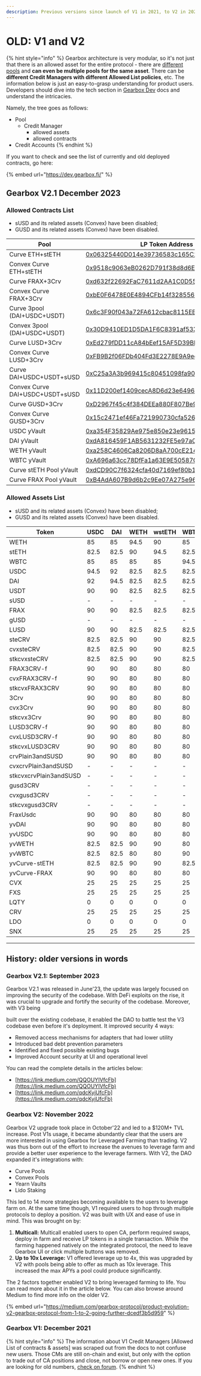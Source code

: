 ```yaml
---
description: Previous versions since launch of V1 in 2021, to V2 in 2022, to V2.1 in 2023.
---
```


# OLD: V1 and V2

{% hint style="info" %}
Gearbox architecture is very modular, so it's not just that there is an allowed asset for the entire protocol - there are [different pools](../../../lending-market/pools-and-apy.md) and **can even be multiple pools for the same asset**. There can be **different Credit Managers with different Allowed List policies**, etc. The information below is just an easy-to-grasp understanding for product users. Developers should dive into the tech section in [Gearbox Dev](https://dev.gearbox.fi/) docs and understand the intricacies.&#x20;

Namely, the tree goes as follows:

* Pool
  * Credit Manager
    * allowed assets
    * allowed contracts
* Credit Accounts
{% endhint %}

If you want to check and see the list of currently and old deployed contracts, go here:

{% embed url="https://dev.gearbox.fi/" %}

## Gearbox V2.1 December 2023&#x20;

### Allowed Contracts List

* sUSD and its related assets (Convex) have been disabled;
* GUSD and its related assets (Convex) have been disabled.

<table><thead><tr><th width="297">Pool</th><th>LP Token Address</th></tr></thead><tbody><tr><td>Curve ETH+stETH</td><td><a href="https://etherscan.io/address/0x06325440D014e39736583c165C2963BA99fAf14E">0x06325440D014e39736583c165C2963BA99fAf14E</a></td></tr><tr><td>Convex Curve ETH+stETH</td><td><a href="https://etherscan.io/address/0x9518c9063eB0262D791f38d8d6Eb0aca33c63ed0">0x9518c9063eB0262D791f38d8d6Eb0aca33c63ed0</a></td></tr><tr><td>Curve FRAX+3Crv</td><td><a href="https://etherscan.io/address/0xd632f22692FaC7611d2AA1C0D552930D43CAEd3B">0xd632f22692FaC7611d2AA1C0D552930D43CAEd3B</a></td></tr><tr><td>Convex Curve FRAX+3Crv</td><td><a href="https://etherscan.io/address/0xbE0F6478E0E4894CFb14f32855603A083A57c7dA">0xbE0F6478E0E4894CFb14f32855603A083A57c7dA</a></td></tr><tr><td>Curve 3pool (DAI+USDC+USDT)</td><td><a href="https://etherscan.io/address/0x6c3F90f043a72FA612cbac8115EE7e52BDe6E490">0x6c3F90f043a72FA612cbac8115EE7e52BDe6E490</a></td></tr><tr><td>Convex 3pool (DAI+USDC+USDT)</td><td><a href="https://etherscan.io/address/0x30D9410ED1D5DA1F6C8391af5338C93ab8d4035C">0x30D9410ED1D5DA1F6C8391af5338C93ab8d4035C</a></td></tr><tr><td>Curve LUSD+3Crv</td><td><a href="https://etherscan.io/address/0xEd279fDD11cA84bEef15AF5D39BB4d4bEE23F0cA">0xEd279fDD11cA84bEef15AF5D39BB4d4bEE23F0cA</a></td></tr><tr><td>Convex Curve LUSD+3Crv</td><td><a href="https://etherscan.io/address/0xFB9B2f06FDb404Fd3E2278E9A9edc8f252F273d0">0xFB9B2f06FDb404Fd3E2278E9A9edc8f252F273d0</a></td></tr><tr><td>Curve DAI+USDC+USDT+sUSD</td><td><a href="https://etherscan.io/address/0xC25a3A3b969415c80451098fa907EC722572917F">0xC25a3A3b969415c80451098fa907EC722572917F</a></td></tr><tr><td>Convex Curve DAI+USDC+USDT+sUSD</td><td><a href="https://etherscan.io/address/0x11D200ef1409cecA8D6d23e6496550f707772F11">0x11D200ef1409cecA8D6d23e6496550f707772F11</a></td></tr><tr><td>Curve GUSD+3Crv</td><td><a href="https://etherscan.io/address/0xD2967f45c4f384DEEa880F807Be904762a3DeA07">0xD2967f45c4f384DEEa880F807Be904762a3DeA07</a></td></tr><tr><td>Convex Curve GUSD+3Crv</td><td><a href="https://etherscan.io/address/0x15c2471ef46Fa721990730cfa526BcFb45574576">0x15c2471ef46Fa721990730cfa526BcFb45574576</a></td></tr><tr><td>USDC yVault</td><td><a href="https://etherscan.io/address/0xa354F35829Ae975e850e23e9615b11Da1B3dC4DE">0xa354F35829Ae975e850e23e9615b11Da1B3dC4DE</a></td></tr><tr><td>DAI yVault</td><td><a href="https://etherscan.io/address/0xdA816459F1AB5631232FE5e97a05BBBb94970c95">0xdA816459F1AB5631232FE5e97a05BBBb94970c95</a></td></tr><tr><td>WETH yVault</td><td><a href="https://etherscan.io/address/0xa258C4606Ca8206D8aA700cE2143D7db854D168c">0xa258C4606Ca8206D8aA700cE2143D7db854D168c</a></td></tr><tr><td>WBTC yVault</td><td><a href="https://etherscan.io/address/0xA696a63cc78DfFa1a63E9E50587C197387FF6C7E">0xA696a63cc78DfFa1a63E9E50587C197387FF6C7E</a></td></tr><tr><td>Curve stETH Pool yVault</td><td><a href="https://etherscan.io/address/0xdCD90C7f6324cfa40d7169ef80b12031770B4325">0xdCD90C7f6324cfa40d7169ef80b12031770B4325</a></td></tr><tr><td>Curve FRAX Pool yVault</td><td><a href="https://etherscan.io/address/0xB4AdA607B9d6b2c9Ee07A275e9616B84AC560139">0xB4AdA607B9d6b2c9Ee07A275e9616B84AC560139</a></td></tr></tbody></table>

### Allowed Assets List

* sUSD and its related assets (Convex) have been disabled;
* GUSD and its related assets (Convex) have been disabled.

<table><thead><tr><th width="210">Token</th><th width="91">USDC</th><th width="82">DAI</th><th width="90">WETH</th><th width="90">wstETH</th><th width="85">WBTC</th><th>FRAX</th></tr></thead><tbody><tr><td>WETH</td><td>85</td><td>85</td><td>94.5</td><td>90</td><td>85</td><td>85</td></tr><tr><td>stETH</td><td>82.5</td><td>82.5</td><td>90</td><td>94.5</td><td>82.5</td><td>82.5</td></tr><tr><td>WBTC</td><td>85</td><td>85</td><td>85</td><td>85</td><td>94.5</td><td>85</td></tr><tr><td>USDC</td><td>94.5</td><td>92</td><td>82.5</td><td>82.5</td><td>82.5</td><td>92</td></tr><tr><td>DAI</td><td>92</td><td>94.5</td><td>82.5</td><td>82.5</td><td>82.5</td><td>92</td></tr><tr><td>USDT</td><td>90</td><td>90</td><td>82.5</td><td>82.5</td><td>82.5</td><td>94.5</td></tr><tr><td>sUSD</td><td>-</td><td>-</td><td>-</td><td>-</td><td>-</td><td>-</td></tr><tr><td>FRAX</td><td>90</td><td>90</td><td>82.5</td><td>82.5</td><td>82.5</td><td>90</td></tr><tr><td>gUSD</td><td>-</td><td>-</td><td>-</td><td>-</td><td>-</td><td>-</td></tr><tr><td>LUSD</td><td>90</td><td>90</td><td>82.5</td><td>82.5</td><td>82.5</td><td>90</td></tr><tr><td>steCRV</td><td>82.5</td><td>82.5</td><td>90</td><td>90</td><td>82.5</td><td>82.5</td></tr><tr><td>cvxsteCRV</td><td>82.5</td><td>82.5</td><td>90</td><td>90</td><td>82.5</td><td>82.5</td></tr><tr><td>stkcvxsteCRV</td><td>82.5</td><td>82.5</td><td>90</td><td>90</td><td>82.5</td><td>90</td></tr><tr><td>FRAX3CRV-f</td><td>90</td><td>90</td><td>80</td><td>80</td><td>80</td><td>90</td></tr><tr><td>cvxFRAX3CRV-f</td><td>90</td><td>90</td><td>80</td><td>80</td><td>80</td><td>90</td></tr><tr><td>stkcvxFRAX3CRV</td><td>90</td><td>90</td><td>80</td><td>80</td><td>80</td><td>90</td></tr><tr><td>3Crv</td><td>90</td><td>90</td><td>80</td><td>80</td><td>80</td><td>90</td></tr><tr><td>cvx3Crv</td><td>90</td><td>90</td><td>80</td><td>80</td><td>80</td><td>90</td></tr><tr><td>stkcvx3Crv</td><td>90</td><td>90</td><td>80</td><td>80</td><td>80</td><td>90</td></tr><tr><td>LUSD3CRV-f</td><td>90</td><td>90</td><td>80</td><td>80</td><td>80</td><td>90</td></tr><tr><td>cvxLUSD3CRV-f</td><td>90</td><td>90</td><td>80</td><td>80</td><td>80</td><td>90</td></tr><tr><td>stkcvxLUSD3CRV</td><td>90</td><td>90</td><td>80</td><td>80</td><td>80</td><td>90</td></tr><tr><td>crvPlain3andSUSD</td><td>90</td><td>90</td><td>80</td><td>80</td><td>80</td><td>90</td></tr><tr><td>cvxcrvPlain3andSUSD</td><td>-</td><td>-</td><td>-</td><td>-</td><td>-</td><td>-</td></tr><tr><td>stkcvxcrvPlain3andSUSD</td><td>-</td><td>-</td><td>-</td><td>-</td><td>-</td><td>-</td></tr><tr><td>gusd3CRV</td><td>-</td><td>-</td><td>-</td><td>-</td><td>-</td><td>-</td></tr><tr><td>cvxgusd3CRV</td><td>-</td><td>-</td><td>-</td><td>-</td><td>-</td><td>-</td></tr><tr><td>stkcvxgusd3CRV</td><td>-</td><td>-</td><td>-</td><td>-</td><td>-</td><td>-</td></tr><tr><td>FraxUsdc</td><td>90</td><td>90</td><td>80</td><td>80</td><td>80</td><td>90</td></tr><tr><td>yvDAI</td><td>90</td><td>90</td><td>80</td><td>80</td><td>80</td><td>90</td></tr><tr><td>yvUSDC</td><td>90</td><td>90</td><td>80</td><td>80</td><td>80</td><td>90</td></tr><tr><td>yvWETH</td><td>82.5</td><td>82.5</td><td>90</td><td>90</td><td>80</td><td>82.5</td></tr><tr><td>yvWBTC</td><td>82.5</td><td>82.5</td><td>80</td><td>80</td><td>90</td><td>82.5</td></tr><tr><td>yvCurve-stETH</td><td>82.5</td><td>82.5</td><td>90</td><td>90</td><td>82.5</td><td>82.5</td></tr><tr><td>yvCurve-FRAX</td><td>90</td><td>90</td><td>80</td><td>80</td><td>80</td><td>90</td></tr><tr><td>CVX</td><td>25</td><td>25</td><td>25</td><td>25</td><td>25</td><td>25</td></tr><tr><td>FXS</td><td>25</td><td>25</td><td>25</td><td>25</td><td>25</td><td>25</td></tr><tr><td>LQTY</td><td>0</td><td>0</td><td>0</td><td>0</td><td>0</td><td>0</td></tr><tr><td>CRV</td><td>25</td><td>25</td><td>25</td><td>25</td><td>25</td><td>25</td></tr><tr><td>LDO</td><td>0</td><td>0</td><td>0</td><td>0</td><td>0</td><td>0</td></tr><tr><td>SNX</td><td>25</td><td>25</td><td>25</td><td>25</td><td>25</td><td>25</td></tr></tbody></table>

***

## History: older versions in words

### Gearbox V2.1: September 2023

Gearbox V2.1 was released in June'23, the update was largely focused on improving the security of the codebase. With DeFi exploits on the rise, it was crucial to upgrade and fortify the security of the codebase. Moreover, with V3 being&#x20;

built over the existing codebase, it enabled the DAO to battle test the V3 codebase even before it's deployment. It improved security 4 ways:

* Removed access mechanisms for adapters that had lower utility
* Introduced bad debt prevention parameters
* Identified and fixed possible existing bugs&#x20;
* Improved Account security at UI and operational level

You can read the complete details in the articles below:

* [https://link.medium.com/QQOUYIVfcFb](https://link.medium.com/QQOUYIVfcFb)
* [https://link.medium.com/qdcKyjUfcFb](https://link.medium.com/qdcKyjUfcFb)

### Gearbox V2: November 2022

Gearbox V2 upgrade took place in October'22 and led to a $120M+ TVL increase. Post V1s usage, it became abundantly clear that the users are more interested in using Gearbox for Leveraged Farming than trading. V2 was thus born out of the effort to increase the avenues to leverage farm and provide a better user experience to the leverage farmers. With V2, the DAO expanded it's integrations with:

* Curve Pools
* Convex Pools
* Yearn Vaults&#x20;
* Lido Staking

This led to 14 more strategies becoming available to the users to leverage farm on. At the same time though, V1 required users to hop through multiple protocols to deploy a position. V2 was built with UX and ease of use in mind. This was brought on by:

1. **Multicall:** Multicall enabled users to open CA, perform required swaps, deploy in farm and receive LP tokens in a single transaction. While the farming happened natively on the integrated protocol, the need to leave Gearbox UI or click multiple buttons was removed.&#x20;
2. **Up to 10x Leverage:** V1 offered leverage up to 4x, this was upgraded by V2 with pools being able to offer as much as 10x leverage. This increased the max APYs a pool could produce significantly.&#x20;

The 2 factors together enabled V2 to bring leveraged farming to life. You can read more about it in the article below. You can also browse around Medium to find more info on the older V2.

{% embed url="https://medium.com/gearbox-protocol/product-evolution-v2-gearbox-protocol-from-1-to-2-going-further-dcedf3b5d959" %}

### Gearbox V1: December 2021

{% hint style="info" %}
The information about V1 Credit Managers \[Allowed List of contracts & assets] was scraped out from the docs to not confuse new users. Those CMs are still on-chain and exist, but only with the option to trade out of CA positions and close, not borrow or open new ones. If you are looking for old numbers, [check on forum](https://gov.gearbox.fi/t/pre-gip-2-3-start-gearbox-allowed-tokens-and-protocols/152/37).
{% endhint %}

